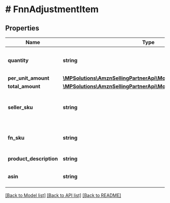 # # FnnAdjustmentItem

## Properties

Name | Type | Description | Notes
------------ | ------------- | ------------- | -------------
**quantity** | **string** | Represents the number of units in the seller&#39;s inventory when the AdustmentType is FBAInventoryReimbursement. | [optional]
**per_unit_amount** | [**\MPSolutions\AmznSellingPartnerApi\Models\Finances\FnnCurrency**](FnnCurrency.md) |  | [optional]
**total_amount** | [**\MPSolutions\AmznSellingPartnerApi\Models\Finances\FnnCurrency**](FnnCurrency.md) |  | [optional]
**seller_sku** | **string** | The seller SKU of the item. The seller SKU is qualified by the seller&#39;s seller ID, which is included with every call to the Selling Partner API. | [optional]
**fn_sku** | **string** | A unique identifier assigned to products stored in and fulfilled from a fulfillment center. | [optional]
**product_description** | **string** | A short description of the item. | [optional]
**asin** | **string** | The Amazon Standard Identification Number (ASIN) of the item. | [optional]

[[Back to Model list]](../../README.md#models) [[Back to API list]](../../README.md#endpoints) [[Back to README]](../../README.md)
